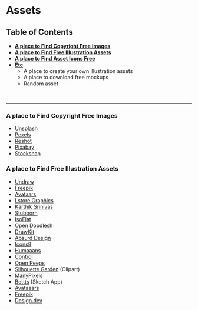 # Assets

## Table of Contents
- **[A place to Find Copyright Free Images](#a-place-to-find-copyright-free-images)**
- **[A place to Find Free Illustration Assets](#a-place-to-find-free-illustration-assets)**
- **[A place to Find Asset Icons Free]()**
- **[Etc]()**
  - A place to create your own illustration assets
  - A place to download free mockups
  - Random asset

<br>
<hr>

### A place to Find Copyright Free Images
- [Unsplash](https://unsplash.com/)
- [Pexels](https://pexels.com/)
- [Reshot](https://reshot.com/)
- [Pixabay](https://pixabay.com/)
- [Stocksnap](https://stocksnap.io/)

### A place to Find Free Illustration Assets
- [Undraw](https://undraw.co/illustrations/)
- [Freepik](https://www.freepik.com/)
- [Avataars](https://avataaars.com/)
- [Lstore Graphics](https://www.ls.graphics/whoosh)
- [Karthik Srinivas](https://www.karthiksrinivas.in/illustrations)
- [Stubborn](https://stubborn.fun/)
- [IsoFlat](https://isoflat.com/)
- [Open Doodlesh](https://www.opendoodles.com/)
- [DrawKit](https://www.drawkit.io/)
- [Absurd Design](https://absurd.design/)
- [Icons8](https://icons8.com/illustrations/)
- [Humaaans](https://www.humaaans.com/)
- [Control](https://control.rocks/)
- [Open Peeps](https://www.openpeeps.com/)
- [Silhouette Garden](https://silhouettegarden.com/) (Clipart)
- [ManyPixels](https://www.manypixels.co/gallery/)
- [Bottts](https://bottts.com/) (Sketch App)
- [Avataaars](https://error404.fun/)
- [Freepik](https://stories.freepik.com/)
- [Design.dev](https://design.dev/)
